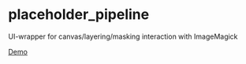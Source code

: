 # placeholder_pipeline

UI-wrapper for canvas/layering/masking interaction with ImageMagick

[Demo](http://dggriffin.github.io/placeholder_pipeline/)
